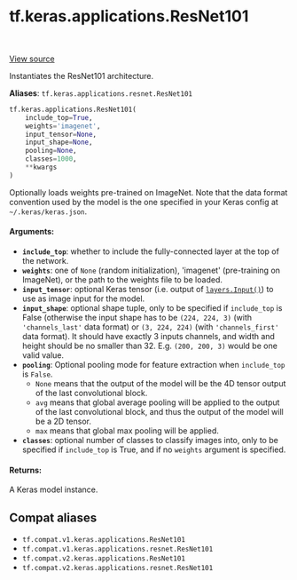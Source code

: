 <div itemscope itemtype="http://developers.google.com/ReferenceObject">
<meta itemprop="name" content="tf.keras.applications.ResNet101" />
<meta itemprop="path" content="Stable" />
</div>

# tf.keras.applications.ResNet101

<!-- Insert buttons and diff -->

<table class="tfo-notebook-buttons tfo-api" align="left">
</table>

<a target="_blank" href="/code/stable/tensorflow/python/keras/applications/resnet.py">View source</a>



Instantiates the ResNet101 architecture.

**Aliases**: `tf.keras.applications.resnet.ResNet101`

``` python
tf.keras.applications.ResNet101(
    include_top=True,
    weights='imagenet',
    input_tensor=None,
    input_shape=None,
    pooling=None,
    classes=1000,
    **kwargs
)
```



<!-- Placeholder for "Used in" -->

Optionally loads weights pre-trained on ImageNet.
Note that the data format convention used by the model is
the one specified in your Keras config at `~/.keras/keras.json`.

#### Arguments:


* <b>`include_top`</b>: whether to include the fully-connected
  layer at the top of the network.
* <b>`weights`</b>: one of `None` (random initialization),
  'imagenet' (pre-training on ImageNet),
  or the path to the weights file to be loaded.
* <b>`input_tensor`</b>: optional Keras tensor (i.e. output of <a href="../../../tf/keras/Input.md"><code>layers.Input()</code></a>)
  to use as image input for the model.
* <b>`input_shape`</b>: optional shape tuple, only to be specified
  if `include_top` is False (otherwise the input shape
  has to be `(224, 224, 3)` (with `'channels_last'` data format)
  or `(3, 224, 224)` (with `'channels_first'` data format).
  It should have exactly 3 inputs channels,
  and width and height should be no smaller than 32.
  E.g. `(200, 200, 3)` would be one valid value.
* <b>`pooling`</b>: Optional pooling mode for feature extraction
  when `include_top` is `False`.
  - `None` means that the output of the model will be
      the 4D tensor output of the
      last convolutional block.
  - `avg` means that global average pooling
      will be applied to the output of the
      last convolutional block, and thus
      the output of the model will be a 2D tensor.
  - `max` means that global max pooling will
      be applied.
* <b>`classes`</b>: optional number of classes to classify images
  into, only to be specified if `include_top` is True, and
  if no `weights` argument is specified.


#### Returns:

A Keras model instance.


## Compat aliases

* `tf.compat.v1.keras.applications.ResNet101`
* `tf.compat.v1.keras.applications.resnet.ResNet101`
* `tf.compat.v2.keras.applications.ResNet101`
* `tf.compat.v2.keras.applications.resnet.ResNet101`

